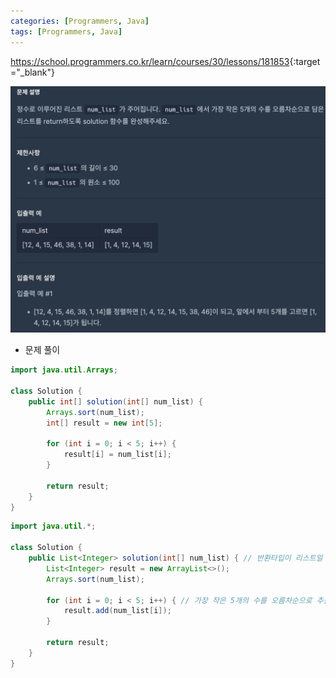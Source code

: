 ```yaml
---
categories: [Programmers, Java]
tags: [Programmers, Java] 
---
```


<https://school.programmers.co.kr/learn/courses/30/lessons/181853>{:target="_blank"}

![문제](/assets/img/programmers/java/%EB%92%A4%EC%97%90%EC%84%9C_5%EB%93%B1%EA%B9%8C%EC%A7%80.png)

- 문제 풀이

```java
import java.util.Arrays;

class Solution {
    public int[] solution(int[] num_list) {
        Arrays.sort(num_list);
        int[] result = new int[5];

        for (int i = 0; i < 5; i++) {
            result[i] = num_list[i];
        }

        return result;
    }
}
```
```java
import java.util.*;

class Solution {
    public List<Integer> solution(int[] num_list) { // 반환타입이 리스트일 경우
        List<Integer> result = new ArrayList<>();
        Arrays.sort(num_list);

        for (int i = 0; i < 5; i++) { // 가장 작은 5개의 수를 오름차순으로 추출
            result.add(num_list[i]);
        }

        return result;
    }
}
```
